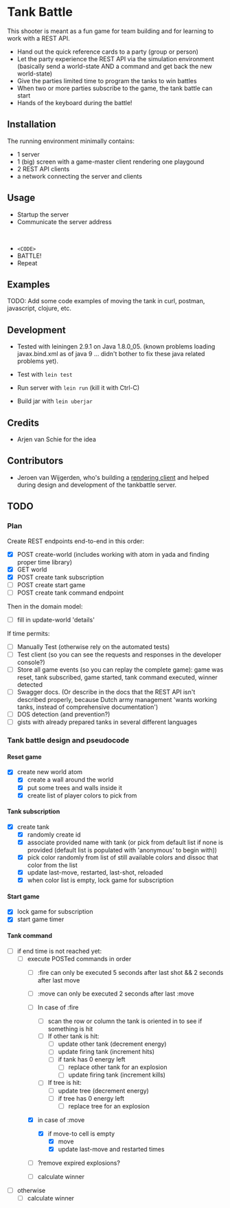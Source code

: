 # Tank Battle

This shooter is meant as a fun game for team building and for learning to work
with a REST API.

- Hand out the quick reference cards to a party (group or person)
- Let the party experience the REST API via the simulation environment
  (basically send a world-state AND a command and get back the new world-state)
- Give the parties limited time to program the tanks to win battles
- When two or more parties subscribe to the game, the tank battle can start
- Hands of the keyboard during the battle!

## Installation

The running environment minimally contains:

- 1 server
- 1 (big) screen with a game-master client rendering one playgound
- 2 REST API clients
- a network connecting the server and clients

## Usage

- Startup the server
- Communicate the server address

</br>

- `<CODE>`
- BATTLE!
- Repeat

## Examples

TODO: Add some code examples of moving the tank in curl, postman, javascript,
clojure, etc.

## Development

- Tested with leiningen 2.9.1 on Java 1.8.0_05. (known problems loading
  javax.bind.xml as of java 9 ... didn't bother to fix these java related
  problems yet).

- Test with `lein test`
- Run server with `lein run` (kill it with Ctrl-C)
- Build jar with `lein uberjar`

## Credits

- Arjen van Schie for the idea

## Contributors

- Jeroen van Wijgerden, who's building a [rendering
  client](https://github.com/jeroenvanw/tank-battle-rendering) and helped
  during design and development of the tankbattle server.

## TODO

### Plan

Create REST endpoints end-to-end in this order:

- [X] POST create-world (includes working with atom in yada and finding proper time
  library)
- [X] GET world
- [X] POST create tank subscription
- [ ] POST create start game
- [ ] POST create tank command endpoint

Then in the domain model:

- [ ] fill in update-world 'details'

If time permits:

- [ ] Manually Test (otherwise rely on the automated tests)
- [ ] Test client (so you can see the requests and responses in the developer
      console?)
- [ ] Store all game events (so you can replay the complete game): game was
  reset, tank subscribed, game started, tank command executed, winner detected
- [ ] Swagger docs. (Or describe in the docs that the REST API isn't described
  properly, because Dutch army management 'wants working tanks, instead of
  comprehensive documentation')
- [ ] DOS detection (and prevention?)
- [ ] gists with already prepared tanks in several different languages

### Tank battle design and pseudocode

#### Reset game

- [X] create new world atom
  - [X] create a wall around the world
  - [X] put some trees and walls inside it
  - [X] create list of player colors to pick from

#### Tank subscription

- [X] create tank
  - [X] randomly create id
  - [X] associate provided name with tank (or pick from default list if none is
    provided (default list is populated with 'anonymous' to begin with))
  - [X] pick color randomly from list of still available colors and dissoc that
    color from the list
  - [X] update last-move, restarted, last-shot, reloaded
  - [X] when color list is empty, lock game for subscription

#### Start game

- [X] lock game for subscription
- [X] start game timer

#### Tank command

- [ ] if end time is not reached yet:
  - [ ] execute POSTed commands in order
    - [ ] :fire can only be executed 5 seconds after last shot && 2 seconds
      after last move
    - [ ] :move can only be executed 2 seconds after last :move

    - [ ] In case of :fire
      - [ ] scan the row or column the tank is oriented in to see if something is hit
      - [ ] If other tank is hit:
        - [ ] update other tank (decrement energy)
        - [ ] update firing tank (increment hits)
        - [ ] if tank has 0 energy left
          - [ ] replace other tank for an explosion
          - [ ] update firing tank (increment kills)
      - [ ] If tree is hit:
        - [ ] update tree (decrement energy)
        - [ ] if tree has 0 energy left
          - [ ] replace tree for an explosion

    - [X] in case of :move
      - [X] if move-to cell is empty
        - [X] move
        - [X] update last-move and restarted times

    - [ ] ?remove expired explosions?
    - [ ] calculate winner

- [ ] otherwise
  - [ ] calculate winner
